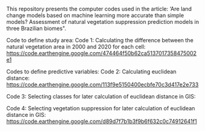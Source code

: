 This repository presents the computer codes used in the article: ‘Are land change models based on machine learning more accurate than simple models? Assessment of natural vegetation suppression prediction models in three Brazilian biomes".

Code to define study area:
Code 1: Calculating the difference between the natural vegetation area in 2000 and 2020 for each cell: https://code.earthengine.google.com/474464f50b62ca5137017358475002e1

Codes to define predictive variables:
Code 2: Calculating euclidean distance: https://code.earthengine.google.com/113f9e5150400ecbfe70c3d417e2e733

Code 3: Selecting classes for later calculation of euclidean distance in GIS: 

Code 4: Selecting vegetation suppression for later calculation of euclidean distance in GIS: https://code.earthengine.google.com/d89d7f7b1b3f9b6f632c0c74912641f1
